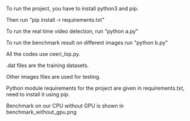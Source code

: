 To run the project, you have to install python3 and pip.

Then run "pip install -r requirements.txt"

To run the real time video detection, run "python a.py"

To run the benchmark result on different images run "python b.py"

All the codes use ceeri_lop.py.

.dat files are the training datasets.

Other images files are used for testing.

Python module requirements for the project are given in requirements.txt, need to install it using pip.

Benchmark on our CPU without GPU is shown in benchmark_without_gpu.png


